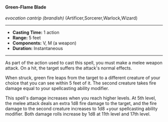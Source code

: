 #### Green-Flame Blade
*evocation cantrip* *(brandish)* (Artificer,Sorcerer,Warlock,Wizard)
___
- **Casting Time:** 1 action
- **Range:** 5 feet
- **Components:** V, M (a weapon)
- **Duration:** Instantaneous
---
As part of the action used to cast this spell, you must make a melee weapon attack. On a hit, the target suffers the attack's normal effects.

When struck, green fire leaps from the target to a different creature of your choice that you can see within 5 feet of it. The second creature takes fire damage equal to your spellcasting ability modifier.

This spell's damage increases when you reach higher levels. At 5th level, the melee attack deals an extra 1d8 fire damage to the target, and the fire damage to the second creature increases to 1d8 +your spellcasting ability modifier. Both damage rolls increase by 1d8 at 11th level and 17th level.
